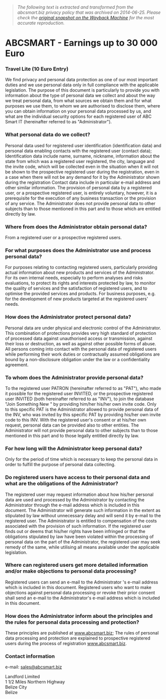 > *The following text is extracted and transformed from the abcsmart.biz privacy policy that was archived on 2014-06-25. Please check the [original snapshot on the Wayback Machine](https://web.archive.org/web/20140625044357id_/http%3A//abcsmart.biz/en/privacy.php) for the most accurate reproduction.*

# ABCSMART - Earnings up to 30 000 Euro

### Travel Lite (10 Euro Entry)

[ ](http://perfectmoney.is/?ref=747939 "Make P2P and B2B payment with Perfect Money")

We find privacy and personal data protection as one of our most important duties and we use personal data only in full compliance with the applicable legislation. The purpose of this document is particularly to provide you with information about the type of personal data we collect and about the way we treat personal data, from what sources we obtain them and for what purposes we use them, to whom we are authorised to disclose them, where you can obtain information on your personal data processed by us, and what are the individual security options for each registered user of ABC Smart IT (hereinafter referred to as "Administrator"). 

### What personal data do we collect?

Personal data used for registered user identification (identification data) and personal data enabling contacts with the registered user (contact data); Identification data include name, surname, nickname, information about the state from which was a registered user registered, the city, language and the invite code, which will be collected even in the situation when it will not be shown to the prospective registered user during the registration, even in a case when there will not be any demand for it by the Administrator shown during the registration Contact data include in particular e-mail address and other similar information. The provision of personal data by a registered user, or a prospective registered user, is entirely voluntary, however, it is a prerequisite for the execution of any business transaction or the provision of any service. The Administrator does not provide personal data to other subjects than to those mentioned in this part and to those which are entitled directly by law. 

### Where from does the Administrator obtain personal data?

From a registered user or a prospective registered users. 

### For what purposes does the Administrator use and process personal data?

For purposes relating to contacting registered users, particularly providing actual information about new products and services of the Administrator. For its own internal needs, especially to perform analyses and risks evaluations, to protect its rights and interests protected by law, to monitor the quality of services and the satisfaction of registered users, and to optimise the provided services and products. For business purposes, e.g. for the development of new products targeted at the registered users' needs. 

### How does the Administrator protect personal data?

Personal data are under physical and electronic control of the Administrator. This combination of protections provides very high standard of protection of processed data against unauthorised access or transmission, against their loss or destruction, as well as against other possible forms of abuse. All persons coming into contact with the personal data of registered users while performing their work duties or contractually assumed obligations are bound by a non-disclosure obligation under the law or a confidentiality agreement. 

### To whom does the Administrator provide personal data?

To the registered user PATRON (hereinafter referred to as "PAT"), who made it possible for the registered user INVITED, or the prospective registered user INVITED (both hereinafter referred to as "INV"), to join the database "Join Something New " by providing him/her his/her own invite code. Only to this specific PAT is the Administrator allowed to provide personal data of the INV, who was invited by this specific PAT by providing his/her own invite code to this INV. With the registered user's consent or at his/her own request, personal data can be provided also to other entities. The Administrator will not provide personal data to other subjects than to those mentioned in this part and to those legally entitled directly by law. 

### For how long will the Administrator keep personal data?

Only for the period of time which is necessary to keep the personal data in order to fulfill the purpose of personal data collecting. 

### Do registered users have access to their personal data and what are the obligations of the Administrator?

The registered user may request information about how his/her personal data are used and processed by the Administrator by contacting the Administrator through the e-mail address which is included in this document. The Administrator will generate such information in the extent as stipulated by law without unnecessary delay and will send it by e-mail to the registered user. The Administrator is entitled to compensation of the costs associated with the provision of such information. If the registered user finds out or deems that his/her rights have been infringed or that the obligations stipulated by law have been violated within the processing of personal data on the part of the Administrator, the registered user may seek remedy of the same, while utilising all means available under the applicable legislation. 

### Where can registered users get more detailed information and/or make objections to personal data processing?

Registered users can send an e-mail to the Administrator 's e-mail address which is included in this document. Registered users who want to make objections against personal data processing or revoke their prior consent shall send an e-mail to the Administrator's e-mail address which is included in this document. 

###  How does the Administrator inform about the principles and the rules for personal data processing and protection? 

These principles are published at www.abcsmart.biz; The rules of personal data processing and protection are explained to prospective registered users during the process of registration www.abcsmart.biz. 

### Contact information

e-mail: sales@abcsmart.biz 

Landford Limited  
1 1/2 Miles Northern Highway  
Belize City  
Belize 
